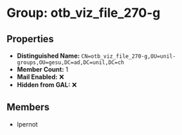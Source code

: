 # Group: otb_viz_file_270-g

## Properties

- **Distinguished Name:** `CN=otb_viz_file_270-g,OU=unil-groups,OU=gesu,DC=ad,DC=unil,DC=ch`
- **Member Count:** 1
- **Mail Enabled:** ❌
- **Hidden from GAL:** ❌

## Members

- lpernot
